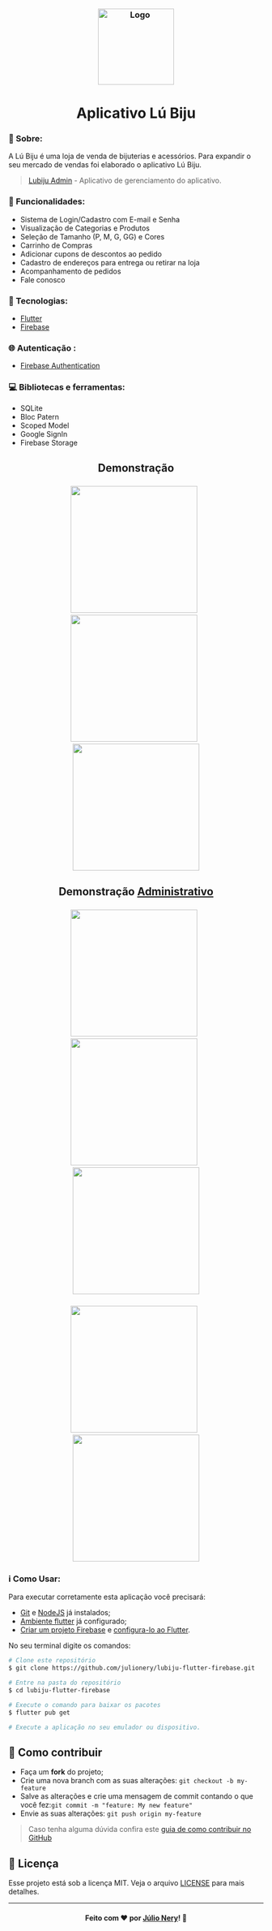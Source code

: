 <h3 align="center">
    <img alt="Logo" title="#logo" width="150px" src="https://github.com/julionery/lubiju-flutter-firebase/blob/master/assets/icon/icon.png?raw=true">
</h3>
<h1 align="center">Aplicativo Lú Biju</h1>

### :page_with_curl: Sobre:

A Lú Biju é uma loja de venda de bijuterias e acessórios. Para expandir o seu mercado de vendas foi elaborado o aplicativo Lú Biju.

> [Lubiju Admin](https://github.com/julionery/lubiju-admin-flutter-firebase) - Aplicativo de gerenciamento do aplicativo.

### :bookmark_tabs: Funcionalidades: 
 - Sistema de Login/Cadastro com E-mail e Senha
 - Visualização de Categorias e Produtos
 - Seleção de Tamanho (P, M, G, GG) e Cores
 - Carrinho de Compras
 - Adicionar cupons de descontos ao pedido
 - Cadastro de endereços para entrega ou retirar na loja
 - Acompanhamento de pedidos
 - Fale conosco
 
### :rocket: Tecnologias:
- [Flutter](https://flutter.dev/ "Flutter")
- [Firebase](https://firebase.google.com/ "Firebase")

### :globe_with_meridians: Autenticação :
- [Firebase Authentication](https://firebase.google.com/products/auth?hl=pt-br&gclid=Cj0KCQjwoPL2BRDxARIsAEMm9y8XhSHtYRrjL7OPk8hVPM_Qr0_xGwuc7-vYYIZ-VBIAQtphlU3LQlcaAoEAEALw_wcB)

### :computer: Bibliotecas e ferramentas:
- SQLite
- Bloc Patern
- Scoped Model
- Google SignIn
- Firebase Storage

<h2 align="center">Demonstração</h2>

<h3 align="center">
    <img width="250px" src="https://github.com/julionery/docs/blob/master/LuBiju/lubiju-news-products.gif?raw=true">&nbsp;&nbsp;  
    <img width="250px" src="https://github.com/julionery/docs/blob/master/LuBiju/lubiju-orders.gif?raw=true">&nbsp;&nbsp;    
    <img width="250px" src="https://github.com/julionery/docs/blob/master/LuBiju/lubiju-settings.gif?raw=true">
</h3>

<h2 align="center">Demonstração <a href="https://github.com/julionery/lubiju-admin-flutter-firebase">Administrativo</a></h2>

<h3 align="center">
    <img width="250px" src="https://github.com/julionery/docs/blob/master/LuBiju/lubiju-admin-login.gif?raw=true">&nbsp;&nbsp;  
    <img width="250px" src="https://github.com/julionery/docs/blob/master/LuBiju/lubiju-admin-orders.gif?raw=true">&nbsp;&nbsp;
    <img width="250px" src="https://github.com/julionery/docs/blob/master/LuBiju/lubiju-admin-news.gif?raw=true">
</h3>

<h3 align="center">
    <img width="250px" src="https://github.com/julionery/docs/blob/master/LuBiju/lubiju-admin-products.gif?raw=true">&nbsp;&nbsp;  
    <img width="250px" src="https://github.com/julionery/docs/blob/master/LuBiju/lubiju-admin-cupon-sotres-mesages.gif?raw=true">
</h3>


### :information_source: Como Usar:

Para executar corretamente esta aplicação você precisará:
 - [Git](https://git-scm.com) e [NodeJS](https://nodejs.org/en/) já instalados;
 - [Ambiente flutter](https://flutter.dev/docs/get-started/install) já configurado;
 - [Criar um projeto Firebase](https://firebase.google.com/docs/projects/learn-more) e [configura-lo ao Flutter](https://firebase.google.com/docs/flutter/setup).

No seu terminal digite os comandos:

```bash
# Clone este repositório
$ git clone https://github.com/julionery/lubiju-flutter-firebase.git

# Entre na pasta do repositório
$ cd lubiju-flutter-firebase

# Execute o comando para baixar os pacotes
$ flutter pub get

# Execute a aplicação no seu emulador ou dispositivo.

```


## :link: Como contribuir

- Faça um **fork** do projeto;
- Crie uma nova branch com as suas alterações: `git checkout -b my-feature`
- Salve as alterações e crie uma mensagem de commit contando o que você fez:`git commit -m "feature: My new feature"`
- Envie as suas alterações: `git push origin my-feature`

> Caso tenha alguma dúvida confira este [guia de como contribuir no GitHub](https://github.com/firstcontributions/first-contributions)

## :memo: Licença
Esse projeto está sob a licença MIT. Veja o arquivo [LICENSE](LICENSE) para mais detalhes.

---

<h4 align="center">
    Feito com ❤ por <a href="https://www.linkedin.com/in/julio-nery/" target="_blank">Júlio Nery</a>!
    <g-emoji class="g-emoji" alias="wave" fallback-src="https://github.githubassets.com/images/icons/emoji/unicode/1f44b.png">👋</g-emoji>
</h4>
